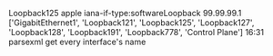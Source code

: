 Loopback125 apple iana-if-type:softwareLoopback 99.99.99.1
['GigabitEthernet1', 'Loopback121', 'Loopback125', 'Loopback127', 'Loopback128', 'Loopback191', 'Loopback778', 'Control Plane']
16:31
parsexml get every interface's name
